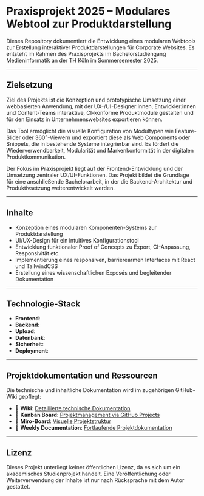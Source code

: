# Praxisprojekt 2025 – Modulares Webtool zur Produktdarstellung

Dieses Repository dokumentiert die Entwicklung eines modularen Webtools zur Erstellung interaktiver Produktdarstellungen für Corporate Websites. Es entsteht im Rahmen des Praxisprojekts im Bachelorstudiengang Medieninformatik an der TH Köln im Sommersemester 2025.

---

## Zielsetzung

Ziel des Projekts ist die Konzeption und prototypische Umsetzung einer webbasierten Anwendung, mit der UX-/UI-Designer:innen, Entwickler:innen und Content-Teams interaktive, CI-konforme Produktmodule gestalten und für den Einsatz in Unternehmenswebsites exportieren können.

Das Tool ermöglicht die visuelle Konfiguration von Modultypen wie Feature-Slider oder 360°-Viewern und exportiert diese als Web Components oder Snippets, die in bestehende Systeme integrierbar sind. Es fördert die Wiederverwendbarkeit, Modularität und Markenkonformität in der digitalen Produktkommunikation.

Der Fokus im Praxisprojekt liegt auf der Frontend-Entwicklung und der Umsetzung zentraler UX/UI-Funktionen. Das Projekt bildet die Grundlage für eine anschließende Bachelorarbeit, in der die Backend-Architektur und Produktivsetzung weiterentwickelt werden.

---

## Inhalte

- Konzeption eines modularen Komponenten-Systems zur Produktdarstellung
- UI/UX-Design für ein intuitives Konfigurationstool
- Entwicklung funktionaler Proof of Concepts zu Export, CI-Anpassung, Responsivität etc.
- Implementierung eines responsiven, barrierearmen Interfaces mit React und TailwindCSS
- Erstellung eines wissenschaftlichen Exposés und begleitender Dokumentation

---

## Technologie-Stack

- **Frontend**:
- **Backend**:
- **Upload**:
- **Datenbank**:
- **Sicherheit**:
- **Deployment**:

---

## Projektdokumentation und Ressourcen

Die technische und inhaltliche Dokumentation wird im zugehörigen GitHub-Wiki gepflegt:

- 📄 **Wiki**: [Detaillierte technische Dokumentation](https://github.com/ricardotimmr/praxisprojekt-2025/wiki)
- 📄 **Kanban Board**: [Projektmanagement via GitHub Projects](https://github.com/users/ricardotimmr/projects/5)
- 📄 **Miro-Board**: [Visuelle Projektstruktur](https://miro.com/app/board/uXjVLCCKknk=)
- 📄 **Weekly Documentation**: [Fortlaufende Projektdokumentation](https://github.com/ricardotimmr/praxisprojekt-2025/wiki/Weekly-Documentation)

---

## Lizenz

Dieses Projekt unterliegt keiner öffentlichen Lizenz, da es sich um ein akademisches Studienprojekt handelt. Eine Veröffentlichung oder Weiterverwendung der Inhalte ist nur nach Rücksprache mit dem Autor gestattet.

